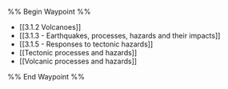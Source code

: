 %% Begin Waypoint %%
- [[3.1.2 Volcanoes]]
- [[3.1.3 - Earthquakes, processes, hazards and their impacts]]
- [[3.1.5 - Responses to tectonic hazards]]
- [[Tectonic processes and hazards]]
- [[Volcanic processes and hazards]]

%% End Waypoint %%
